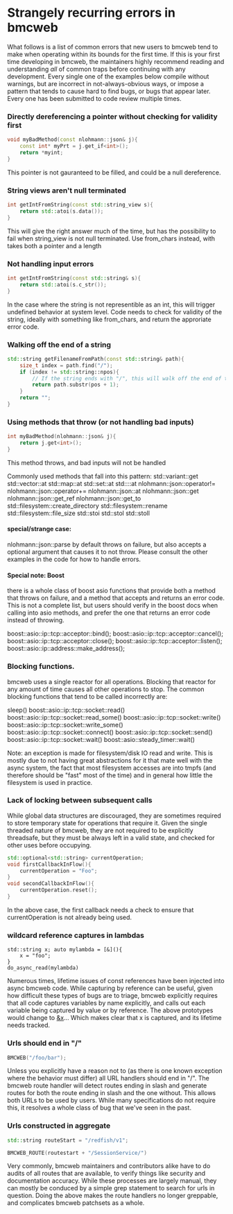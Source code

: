 # Strangely recurring errors in bmcweb

What follows is a list of common errors that new users to bmcweb tend to make
when operating within its bounds for the first time.  If this is your first time
developing in bmcweb, the maintainers highly recommend reading and understanding
_all_ of common traps before continuing with any development.  Every single one
of the examples below compile without warnings, but are incorrect in
not-always-obvious ways, or impose a pattern that tends to cause hard to find
bugs, or bugs that appear later.  Every one has been submitted to code review
multiple times.

### Directly dereferencing a pointer without checking for validity first
```C++
void myBadMethod(const nlohmann::json& j){
    const int* myPrt = j.get_if<int>();
    return *myint;
}
```
This pointer is not gauranteed to be filled, and could be a null dereference.

### String views aren't null terminated
```C++
int getIntFromString(const std::string_view s){
	return std::atoi(s.data());
}
```
This will give the right answer much of the time, but has the possibility to
fail when string\_view is not null terminated.  Use from\_chars instead, with
takes both a pointer and a length

### Not handling input errors
```C++
int getIntFromString(const std::string& s){
	return std::atoi(s.c_str());
}
```
In the case where the string is not representible as an int, this will trigger
undefined behavior at system level.  Code needs to check for validity of the
string, ideally with something like from\_chars, and return the approriate error
code.

### Walking off the end of a string
```C++
std::string getFilenameFromPath(const std::string& path){
	size_t index = path.find("/");
	if (index != std::string::npos){
		// If the string ends with "/", this will walk off the end of the string.
		return path.substr(pos + 1);
	}
	return "";
}
```

### Using methods that throw (or not handling bad inputs)
```C++
int myBadMethod(nlohmann::json& j){
    return j.get<int>();  
}
```
This method throws, and bad inputs will not be handled

Commonly used methods that fall into this pattern:
std::variant::get
std::vector::at
std::map::at
std::set::at
std::<generic container type>::at
nlohmann::json::operator!=
nlohmann::json::operator+=
nlohmann::json::at
nlohmann::json::get
nlohmann::json::get\_ref
nlohmann::json::get\_to
std::filesystem::create\_directory
std::filesystem::rename
std::filesystem::file\_size
std::stoi
std::stol
std::stoll

#### special/strange case:

nlohmann::json::parse by default throws on failure, but also accepts a optional
argument that causes it to not throw.  Please consult the other examples in the
code for how to handle errors.


#### Special note: Boost
there is a whole class of boost asio functions that provide both a method that
throws on failure, and a method that accepts and returns an error code.  This is
not a complete list, but users should verify in the boost docs when calling into
asio methods, and prefer the one that returns an error code instead of throwing.

boost::asio::ip::tcp::acceptor::bind();
boost::asio::ip::tcp::acceptor::cancel();
boost::asio::ip::tcp::acceptor::close();
boost::asio::ip::tcp::acceptor::listen();
boost::asio::ip::address::make\_address();

### Blocking functions.

bmcweb uses a single reactor for all operations.  Blocking that reactor for any
amount of time causes all other operations to stop.  The common blocking
functions that tend to be called incorrectly are:

sleep()
boost::asio::ip::tcp::socket::read()
boost::asio::ip::tcp::socket::read\_some()
boost::asio::ip::tcp::socket::write()
boost::asio::ip::tcp::socket::write\_some()
boost::asio::ip::tcp::socket::connect()
boost::asio::ip::tcp::socket::send()
boost::asio::ip::tcp::socket::wait()
boost::asio::steady\_timer::wait()

Note: an exception is made for filesystem/disk IO read and write.  This is
mostly due to not having great abstractions for it that mate well with the async
system, the fact that most filesystem accesses are into tmpfs (and therefore
should be "fast" most of the time) and in general how little the filesystem is
used in practice.

### Lack of locking between subsequent calls
While global data structures are discouraged, they are sometimes required to
store temporary state for operations that require it.  Given the single
threaded nature of bmcweb, they are not required to be explicitly threadsafe,
but they must be always left in a valid state, and checked for other uses
before occupying.

```C++
std::optional<std::string> currentOperation;
void firstCallbackInFlow(){
    currentOperation = "Foo";
}
void secondCallbackInFlow(){
    currentOperation.reset();
}
```

In the above case, the first callback needs a check to ensure that
currentOperation is not already being used.

### wildcard reference captures in lambdas
```
std::string x; auto mylambda = [&](){
    x = "foo";
}
do_async_read(mylambda)
```

Numerous times, lifetime issues of const references have been injected into
async bmcweb code.  While capturing by reference can be useful, given how
difficult these types of bugs are to triage, bmcweb explicitly requires that all
code captures variables by name explicitly, and calls out each variable being
captured by value or by reference.  The above prototypes would change to
[&x]()... Which makes clear that x is captured, and its lifetime needs tracked.


### Urls should end in "/"
```C++
BMCWEB("/foo/bar");
```
Unless you explicitly have a reason not to (as there is one known exception
where the behavior must differ) all URL handlers should end in "/".  The bmcweb
route handler will detect routes ending in slash and generate routes for both
the route ending in slash and the one without.  This allows both URLs to be
used by users.  While many specifications do not require this, it resolves a
whole class of bug that we've seen in the past.


### Urls constructed in aggregate
```C++
std::string routeStart = "/redfish/v1";

BMCWEB_ROUTE(routestart + "/SessionService/")
```
Very commonly, bmcweb maintainers and contributors alike have to do audits of
all routes that are available, to verify things like security and documentation
accuracy.  While these processes are largely manual, they can mostly be conduced
by a simple grep statement to search for urls in question.  Doing the above
makes the route handlers no longer greppable, and complicates bmcweb patchsets
as a whole.
